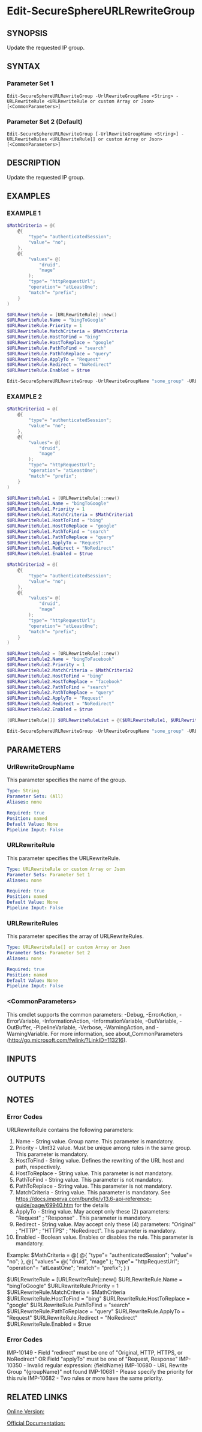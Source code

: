 ﻿# Edit-SecureSphereURLRewriteGroup

## SYNOPSIS
Update the requested IP group.

## SYNTAX

### Parameter Set 1
```
Edit-SecureSphereURLRewriteGroup -UrlRewriteGroupName <String> -URLRewriteRule <URLRewriteRule or custom Array or Json> [<CommonParameters>]
```

### Parameter Set 2 (Default)
```
Edit-SecureSphereURLRewriteGroup [-UrlRewriteGroupName <String>] -URLRewriteRules <URLRewriteRule[] or custom Array or Json> [<CommonParameters>]
```

## DESCRIPTION
Update the requested IP group.

## EXAMPLES

### EXAMPLE 1

```powershell
$MathCriteria = @(
    @{
        "type"= "authenticatedSession";
        "value"= "no";
    },
    @{
        "values"= @(
            "druid",
            "mage"
        );
        "type"= "httpRequestUrl";
        "operation"= "atLeastOne";
        "match"= "prefix";
    }
)

$URLRewriteRule = [URLRewriteRule]::new()
$URLRewriteRule.Name = "bingToGoogle"
$URLRewriteRule.Priority = 1
$URLRewriteRule.MatchCriteria = $MathCriteria
$URLRewriteRule.HostToFind = "bing"
$URLRewriteRule.HostToReplace = "google"
$URLRewriteRule.PathToFind = "search"
$URLRewriteRule.PathToReplace = "query"
$URLRewriteRule.ApplyTo = "Request"
$URLRewriteRule.Redirect = "NoRedirect"
$URLRewriteRule.Enabled = $true

Edit-SecureSphereURLRewriteGroup -UrlRewriteGroupName "some_group" -URLRewriteRule $URLRewriteRule
```

### EXAMPLE 2

```powershell
$MathCriteria1 = @(
    @{
        "type"= "authenticatedSession";
        "value"= "no";
    },
    @{
        "values"= @(
            "druid",
            "mage"
        );
        "type"= "httpRequestUrl";
        "operation"= "atLeastOne";
        "match"= "prefix";
    }
)

$URLRewriteRule1 = [URLRewriteRule]::new()
$URLRewriteRule1.Name = "bingToGoogle"
$URLRewriteRule1.Priority = 1
$URLRewriteRule1.MatchCriteria = $MathCriteria1
$URLRewriteRule1.HostToFind = "bing"
$URLRewriteRule1.HostToReplace = "google"
$URLRewriteRule1.PathToFind = "search"
$URLRewriteRule1.PathToReplace = "query"
$URLRewriteRule1.ApplyTo = "Request"
$URLRewriteRule1.Redirect = "NoRedirect"
$URLRewriteRule1.Enabled = $true

$MathCriteria2 = @(
    @{
        "type"= "authenticatedSession";
        "value"= "no";
    },
    @{
        "values"= @(
            "druid",
            "mage"
        );
        "type"= "httpRequestUrl";
        "operation"= "atLeastOne";
        "match"= "prefix";
    }
)

$URLRewriteRule2 = [URLRewriteRule]::new()
$URLRewriteRule2.Name = "bingToFacebook"
$URLRewriteRule2.Priority = 1
$URLRewriteRule2.MatchCriteria = $MathCriteria2
$URLRewriteRule2.HostToFind = "bing"
$URLRewriteRule2.HostToReplace = "facebook"
$URLRewriteRule2.PathToFind = "search"
$URLRewriteRule2.PathToReplace = "query"
$URLRewriteRule2.ApplyTo = "Request"
$URLRewriteRule2.Redirect = "NoRedirect"
$URLRewriteRule2.Enabled = $true

[URLRewriteRule[]] $URLRewriteRuleList = @($URLRewriteRule1, $URLRewriteRule2)

Edit-SecureSphereURLRewriteGroup -UrlRewriteGroupName "some_group" -URLRewriteRules $URLRewriteRuleList
```

## PARAMETERS

### UrlRewriteGroupName
This parameter specifies the name of the group.

```yaml
Type: String
Parameter Sets: (All)
Aliases: none

Required: true
Position: named
Default Value: None
Pipeline Input: False
```

### URLRewriteRule
This parameter specifies the URLRewriteRule.

```yaml
Type: URLRewriteRule or custom Array or Json
Parameter Sets: Parameter Set 1
Aliases: none

Required: true
Position: named
Default Value: None
Pipeline Input: False
```

### URLRewriteRules
This parameter specifies the array of URLRewriteRules.

```yaml
Type: URLRewriteRule[] or custom Array or Json
Parameter Sets: Parameter Set 2
Aliases: none

Required: true
Position: named
Default Value: None
Pipeline Input: False
```

### \<CommonParameters\>
This cmdlet supports the common parameters: -Debug, -ErrorAction, -ErrorVariable, -InformationAction, -InformationVariable, -OutVariable, -OutBuffer, -PipelineVariable, -Verbose, -WarningAction, and -WarningVariable. For more information, see about_CommonParameters (http://go.microsoft.com/fwlink/?LinkID=113216).

## INPUTS

## OUTPUTS

## NOTES

### Error Codes
URLRewriteRule contains the following parameters:
1. Name - String value. Group name. This parameter is mandatory. 
2. Priority - UInt32 value. Must be unique among rules in the same group. This parameter is mandatory. 
3. HostToFind - String value. Defines the rewriting of the URL host and path, respectively.
4. HostToReplace - String value. This parameter is not mandatory. 
5. PathToFind - String value. This parameter is not mandatory. 
6. PathToReplace - String value. This parameter is not mandatory. 
7. MatchCriteria - String value. This parameter is mandatory. See https://docs.imperva.com/bundle/v13.6-api-reference-guide/page/69940.htm for the details
8. ApplyTo  - String value. May accept only these (2) parameters: "Request" ; "Response" . This parameter is mandatory. 
9. Redirect - String value. May accept only these (4) parameters: "Original" ; "HTTP" ; "HTTPS" ; "NoRedirect". This parameter is mandatory. 
10. Enabled - Boolean value. Enables or disables the rule. This parameter is mandatory.

Example:
$MathCriteria = @(
    @{
        "type"= "authenticatedSession";
        "value"= "no";
    },
    @{
        "values"= @(
            "druid",
            "mage"
        );
        "type"= "httpRequestUrl";
        "operation"= "atLeastOne";
        "match"= "prefix";
    }
)

$URLRewriteRule = [URLRewriteRule]::new()
$URLRewriteRule.Name = "bingToGoogle"
$URLRewriteRule.Priority = 1
$URLRewriteRule.MatchCriteria = $MathCriteria
$URLRewriteRule.HostToFind = "bing"
$URLRewriteRule.HostToReplace = "google"
$URLRewriteRule.PathToFind = "search"
$URLRewriteRule.PathToReplace = "query"
$URLRewriteRule.ApplyTo = "Request"
$URLRewriteRule.Redirect = "NoRedirect"
$URLRewriteRule.Enabled = $true

### Error Codes
IMP-10149 - Field "redirect" must be one of "Original, HTTP, HTTPS, or NoRedirect" OR Field "applyTo" must be one of "Request, Response"
IMP-10350 - Invalid regular expression: {fieldName}
IMP-10680 - URL Rewrite Group "{groupName}" not found
IMP-10681 - Please specify the priority for this rule
IMP-10682 - Two rules or more have the same priority.

## RELATED LINKS

[Online Version:](https://github.com/akshinmustafayev/SecureSpherePS/tree/master/Documentation)

[Official Documentation:](https://docs.imperva.com/bundle/v13.6-api-reference-guide/page/69944.htm)



